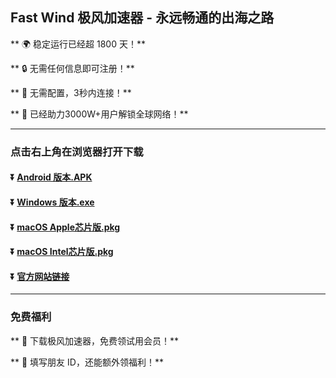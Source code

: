 ## Fast Wind 极风加速器 - 永远畅通的出海之路

** :earth_africa: 稳定运行已经超 1800 天！**

** :lock: 无需任何信息即可注册！**

** :rocket: 无需配置，3秒内连接！**

** :man: 已经助力3000W+用户解锁全球网络！**

----
### 点击右上角在浏览器打开下载
#### :arrow_double_down: [Android 版本.APK](https://jfeng.net/download/android/wind-1.0.18-release.apk)
#### :arrow_double_down: [Windows 版本.exe](https://jfeng.net/download/windows/FastWindSetup-x86-1.3.6.rar)
#### :arrow_double_down: [macOS Apple芯片版.pkg](https://jfeng.net/download/macos/fastwind-1.3.10-arm64.pkg)
#### :arrow_double_down: [macOS Intel芯片版.pkg](https://jfeng.net/download/macos/fastwind-1.3.10.pkg)

#### :arrow_double_down: [官方网站链接](https://jfeng.net)
----
### 免费福利
** :gift: 下载极风加速器，免费领试用会员！**

** :gift: 填写朋友 ID，还能额外领福利！**
